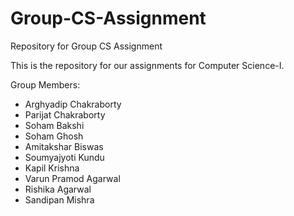 # Group-CS-Assignment
Repository for Group CS Assignment

This is the repository for our assignments for Computer Science-I.

Group Members:  
* Arghyadip Chakraborty  
* Parijat Chakraborty  
* Soham Bakshi  
* Soham Ghosh  
* Amitakshar Biswas  
* Soumyajyoti Kundu  
* Kapil Krishna  
* Varun Pramod Agarwal  
* Rishika Agarwal  
* Sandipan Mishra  
